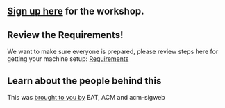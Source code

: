 <br>
<br>
<br>

## <a href="https://docs.google.com/forms/d/1tbHVgtWiOvaHhgW4UKoZKik0UZO1o--oA24Hhqx3ouA/edit">Sign up here</a> for the workshop.

## Review the Requirements!

We want to make sure everyone is prepared, please review steps here for getting your machine setup: <a href="prereq.php">Requirements</a>

## Learn about the people behind this

This was <a href="about.php">brought to you by</a> EAT, ACM and acm-sigweb
